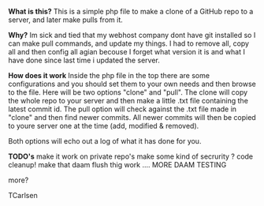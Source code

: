 **What is this?**
This is a simple php file to make a clone of a GitHub repo to a server, and later make pulls from it.

**Why?**
Im sick and tied that my webhost company dont have git installed so I can make pull commands, and update my things.
I had to remove all, copy all and then config all agian becouse I forget what version it is and what I have done since last time i updated the server.

**How does it work**
Inside the php file in the top there are some configurations and you should set them to your own needs and then browse to the file.
Here will be two options "clone" and "pull". 
The clone will copy the whole repo to your server and then make a little .txt file containing the latest commit id.
The pull option will check against the .txt file made in "clone" and then find newer commits. All newer commits will then be copied to youre server one at the time (add, modified & removed).

Both options will echo out a log of what it has done for you.

**TODO's**
make it work on private repo's
make some kind of secrurity ?
code cleanup!
make that daam flush thig work ....
MORE DAAM TESTING

more?

TCarlsen